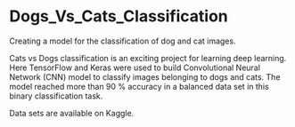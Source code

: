 # Dogs_Vs_Cats_Classification

Creating a model for the classification of dog and cat images.

Cats vs Dogs classification is an exciting project for learning deep learning. Here TensorFlow and Keras were used to build Convolutional Neural Network (CNN) model to classify images belonging to dogs and cats. The model reached more than 90 % accuracy in a balanced data set in this binary classification task.

Data sets are available on Kaggle.

 

